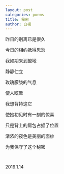 ```yaml
---
layout: post
categories: poems
title: 秘密
author: 白楊
---
```


昨日的别离已是很久

今日的相约抵得思愁

我如期来到盟地

静静伫立

玫瑰朦胧的气息

使人眩晕

我想背持这它

使她初见时有一刻的惊喜

只是背上的肩包占据了位置

渐浓的夜色是美丽的面纱

为我保守了这个秘密

&nbsp;

2019.1.14

